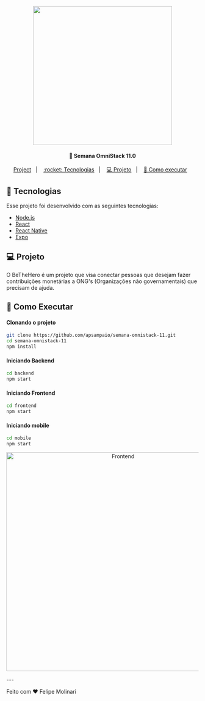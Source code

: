 
<p align="center">
  <img width="364" src="https://be-thehero.netlify.app/static/media/logo.7eea718b.svg">
</p>


<h4 align="center">
  🚀 Semana OmniStack 11.0
</h4>


<p align="center">
   <a href="#-projeto">Project</a>&nbsp;&nbsp;&nbsp;|&nbsp;&nbsp;&nbsp;
  <a href="#rocket-tecnologias"> :rocket: Tecnologias</a>&nbsp;&nbsp;&nbsp;|&nbsp;&nbsp;&nbsp;
  <a href="#-projeto">💻 Projeto</a>&nbsp;&nbsp;&nbsp;|&nbsp;&nbsp;&nbsp;
  <a href="#-como-executar">🔖 Como executar</a>&nbsp;&nbsp;&nbsp;

</p>

## :rocket: Tecnologias

Esse projeto foi desenvolvido com as seguintes tecnologias:

- [Node.js](https://nodejs.org/en/)
- [React](https://reactjs.org)
- [React Native](https://facebook.github.io/react-native/)
- [Expo](https://expo.io/)

## 💻 Projeto

O BeTheHero é um projeto que visa conectar pessoas que desejam fazer contribuições monetárias a ONG's (Organizações não governamentais) que precisam de ajuda.


## 🔖 Como Executar

#### Clonando o projeto
```sh
git clone https://github.com/apsampaio/semana-omnistack-11.git
cd semana-omnistack-11
npm install
```
#### Iniciando Backend
```sh
cd backend
npm start
```
#### Iniciando Frontend
```sh
cd frontend
npm start
```
#### Iniciando mobile
```sh
cd mobile
npm start
```

<p align="center">
  <img alt="Frontend" src="https://flamboyant-ritchie-afb3b1.netlify.app/static/media/heroes.1f4b5508.png" width="596px" height="574px">
</p>
---

Feito com ♥ Felipe Molinari
